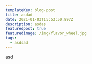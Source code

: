```yaml
---
templateKey: blog-post
title: asdad
date: 2021-01-03T15:53:50.897Z
description: asdas
featuredpost: true
featuredimage: /img/flavor_wheel.jpg
tags:
  - asdsad
---
```

asd